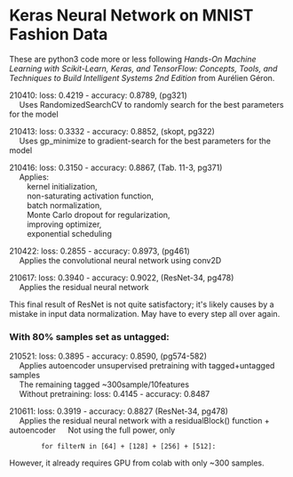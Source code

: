 # Keras Neural Network on MNIST Fashion Data
These are python3 code more or less following
_Hands-On Machine Learning with Scikit-Learn, Keras, and TensorFlow: Concepts, Tools, and Techniques to Build Intelligent Systems 2nd Edition_
from Aurélien Géron.

210410: loss: 0.4219 - accuracy: 0.8789, (pg321)<br/>
&ensp;&ensp; Uses RandomizedSearchCV to randomly search for the best parameters for the model

210413: loss: 0.3332 - accuracy: 0.8852, (skopt, pg322)<br/>
&ensp;&ensp; Uses gp_minimize to gradient-search for the best parameters for the model

210416: loss: 0.3150 - accuracy: 0.8867, (Tab. 11-3, pg371)<br/>
&ensp;&ensp; Applies:<br/>
&ensp;&ensp;&ensp;&ensp; kernel initialization,<br/>
&ensp;&ensp;&ensp;&ensp; non-saturating activation function,<br/>
&ensp;&ensp;&ensp;&ensp; batch normalization,<br/>
&ensp;&ensp;&ensp;&ensp; Monte Carlo dropout for regularization,<br/>
&ensp;&ensp;&ensp;&ensp; improving optimizer,<br/>
&ensp;&ensp;&ensp;&ensp; exponential scheduling<br/>
            
210422: loss: 0.2855 - accuracy: 0.8973, (pg461)<br/>
&ensp;&ensp; Applies the convolutional neural network using conv2D 

210617: loss: 0.3940 - accuracy: 0.9022, (ResNet-34, pg478)<br/>
&ensp;&ensp; Applies the residual neural network

This final result of ResNet is not quite satisfactory; it's likely causes by a mistake in input data normalization. May have to every step all over again.

### With 80% samples set as untagged:

210521: loss: 0.3895 - accuracy: 0.8590, (pg574-582)<br/>
&ensp;&ensp; Applies autoencoder unsupervised pretraining with tagged+untagged samples<br/>
&ensp;&ensp; The remaining tagged ~300sample/10features<br/>
&ensp;&ensp; Without pretraining: loss: 0.4145 - accuracy: 0.8487  

210611: loss: 0.3919 - accuracy: 0.8827 (ResNet-34, pg478)<br/>
&ensp;&ensp; Applies the residual neural network with a residualBlock() function + autoencoder
&ensp;&ensp; Not using the full power, only

            for filterN in [64] + [128] + [256] + [512]:

However, it already requires GPU from colab with only ~300 samples.
